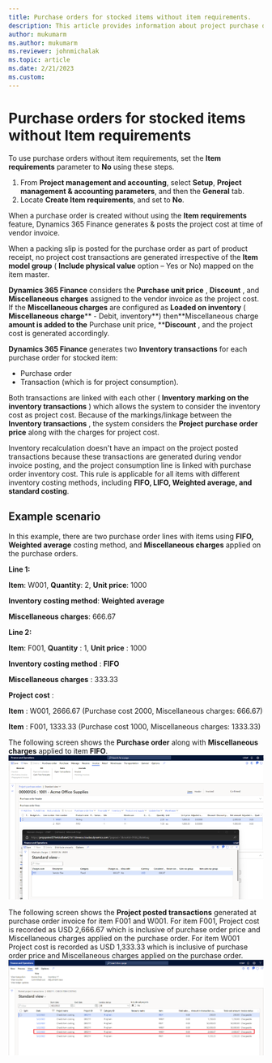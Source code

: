 ```yaml
---
title: Purchase orders for stocked items without item requirements.
description: This article provides information about project purchase orders for stocked items without item requirements.
author: mukumarm
ms.author: mukumarm
ms.reviewer: johnmichalak
ms.topic: article
ms.date: 2/21/2023
ms.custom:
---
```

# Purchase orders for stocked items without **Item requirements**

To use purchase orders without item requirements, set the **Item requirements** parameter to **No** using these steps.

1. From **Project management and accounting**, select **Setup**, **Project management & accounting parameters**, and then the **General** tab.
1. Locate **Create Item requirements**, and set to **No**.

When a purchase order is created without using the **Item requirements** feature, Dynamics 365 Finance generates & posts the project cost at time of vendor invoice.

When a packing slip is posted for the purchase order as part of product receipt, no project cost transactions are generated irrespective of the **Item model group** ( **Include physical value** option – Yes or No) mapped on the item master.

**Dynamics 365 Finance** considers the **Purchase unit price** , **Discount** , and **Miscellaneous charges** assigned to the vendor invoice as the project cost. If the **Miscellaneous charges** are configured as **Loaded on inventory** ( **Miscellaneous charge**** - Debit, inventory**) then**Miscellaneous charge **amount is added to the** Purchase unit price, ****Discount** , and the project cost is generated accordingly.

**Dynamics 365 Finance** generates two **Inventory transactions** for each purchase order for stocked item:

- Purchase order
- Transaction (which is for project consumption).

Both transactions are linked with each other ( **Inventory marking on the inventory transactions** ) which allows the system to consider the inventory cost as project cost. Because of the markings/linkage between the **Inventory transactions** , the system considers the **Project purchase order price** along with the charges for project cost.

Inventory recalculation doesn't have an impact on the project posted transactions because these transactions are generated during vendor invoice posting, and the project consumption line is linked with purchase order inventory cost. This rule is applicable for all items with different inventory costing methods, including **FIFO, LIFO, Weighted average, and standard costing**.

## Example scenario

In this example, there are two purchase order lines with items using **FIFO, Weighted average** costing method, and **Miscellaneous charges** applied on the purchase orders.

**Line 1:**

**Item**: W001, **Quantity**: 2, **Unit price**: 1000

**Inventory costing method**: **Weighted average**

**Miscellaneous charges**: 666.67

**Line 2:**

**Item**: F001, **Quantity** : 1, **Unit price** : 1000

**Inventory costing method** : **FIFO**

**Miscellaneous charges** : 333.33

**Project cost** :

**Item** : W001, 2666.67 (Purchase cost 2000, Miscellaneous charges: 666.67)

**Item** : F001, 1333.33 (Purchase cost 1000, Miscellaneous charges: 1333.33)

The following screen shows the **Purchase order** along with **Miscellaneous charges** applied to item **FIFO**.
![Imagereference:Screenshot of purchase order](media/StockWithoutIRPurchaserorder.png)

The following screen shows the **Project posted transactions** generated at purchase order invoice for item F001 and W001. 
For item F001, Project cost is recorded as USD 2,666.67 which is inclusive of purchase order price and Miscellaneous charges applied on the purchase order.
For item W001 Project cost is recorded as USD 1,333.33 which is inclusive of purchase order price and Miscellaneous charges applied on the purchase order.
![Imagereference:Screenshot of Project posted transactions](media/StockWithoutIRProjectPostedTransactions.png)

